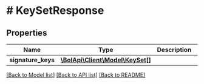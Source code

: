 # # KeySetResponse

## Properties

Name | Type | Description | Notes
------------ | ------------- | ------------- | -------------
**signature_keys** | [**\BolApi\Client\Model\KeySet[]**](KeySet.md) |  |

[[Back to Model list]](../../README.md#models) [[Back to API list]](../../README.md#endpoints) [[Back to README]](../../README.md)

